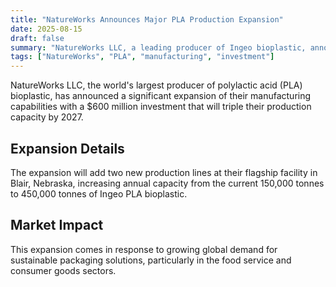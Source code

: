 ```yaml
---
title: "NatureWorks Announces Major PLA Production Expansion"
date: 2025-08-15
draft: false
summary: "NatureWorks LLC, a leading producer of Ingeo bioplastic, announces a $600 million investment to triple their PLA production capacity by 2027."
tags: ["NatureWorks", "PLA", "manufacturing", "investment"]
---
```


NatureWorks LLC, the world's largest producer of polylactic acid (PLA) bioplastic, has announced a significant expansion of their manufacturing capabilities with a $600 million investment that will triple their production capacity by 2027.

## Expansion Details

The expansion will add two new production lines at their flagship facility in Blair, Nebraska, increasing annual capacity from the current 150,000 tonnes to 450,000 tonnes of Ingeo PLA bioplastic.

## Market Impact

This expansion comes in response to growing global demand for sustainable packaging solutions, particularly in the food service and consumer goods sectors.
